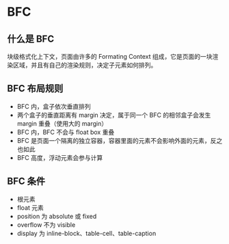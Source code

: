 # BFC

## 什么是 BFC

块级格式化上下文，页面由许多的 Formating Context 组成，它是页面的一块渲染区域，并且有自己的渲染规则，决定子元素如何排列。

## BFC 布局规则

- BFC 内，盒子依次垂直排列
- 两个盒子的垂直距离有 margin 决定，属于同一个 BFC 的相邻盒子会发生 margin 重叠（使用大的 margin）
- BFC 内，BFC 不会与 float box 重叠
- BFC 是页面一个隔离的独立容器，容器里面的元素不会影响外面的元素，反之也如此
- BFC 高度，浮动元素会参与计算

## BFC 条件

- 根元素
- float 元素
- position 为 absolute 或 fixed
- overflow 不为 visible
- display 为 inline-block、table-cell、table-caption
